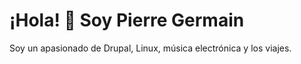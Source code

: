 # ¡Hola! 👋 Soy Pierre Germain

Soy un apasionado de Drupal, Linux, música electrónica y los viajes.

